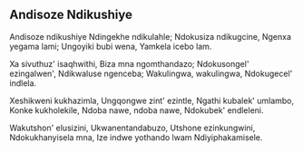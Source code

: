 ## Andisoze Ndikushiye

Andisoze ndikushiye Ndingekhe ndikulahle;
Ndokusiza ndikugcine, Ngenxa yegama lami;
Ungoyiki bubi wena, Yamkela icebo lam.

Xa sivuthuz' isaqhwithi, Biza mna ngomthandazo;
Ndokusongel' ezingalwen', Ndikwaluse ngenceba;
Wakulingwa, wakulingwa, Ndokugecel' indlela.

Xeshikweni kukhazimla, Ungqongwe zint' ezintle,
Ngathi kubalek' umlambo, Konke kukholekile,
Ndoba nawe, ndoba nawe, Ndokubek' endleleni.

Wakutshon' elusizini, Ukwanentandabuzo,
Utshone ezinkungwini, Ndokukhanyisela mna,
Ize indwe yothando lwam Ndiyiphakamisele.

